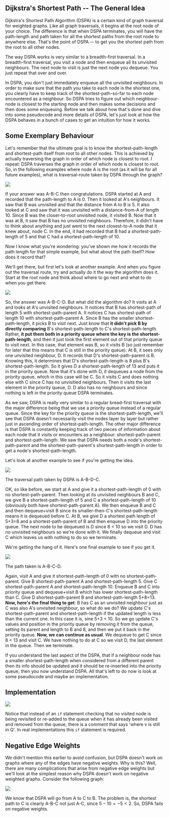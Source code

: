 ## Dijkstra's Shortest Path -- The General Idea  

Dijkstra's Shortest Path Algorithm (DSPA) is a certain kind of graph traversal for weighted graphs.  Like all graph traversals, it begins at the root node of your choice.  The difference is that when DSPA terminates, you will have the path-length and path taken for all the shortest paths from the root node to anywhere else.  That's the point of DSPA -- to get you the shortest path from the root to all other nodes.  

The way DSPA works is very similar to a breadth-first traversal.  In a breadth-first traversal, you visit a node and then enqueue all its unvisited neighbours.  The next node to visit is just the next node you dequeue.  You just repeat that over and over.  

In DSPA, you don't just immediately enqueue all the unvisited neighbours.  In order to make sure that the path you take to each node is the shortest one, you clearly have to keep track of the shortest-path-so-far to each node encountered as a neighbour.  So DSPA tries to figure out which neighbour-node is closest to the starting node and then makes some decisions and then does some enqueuing.  Before we talk about how that's done and dive into some pseudocode and more details of DSPA, let's just look at how the DSPA behaves in a bunch of cases to get an intuition for how it works.  

## Some Exemplary Behaviour  

Let's remember that the ultimate goal is to know the shortest-path-length and shortest-path itself from root to all other nodes.  This is achieved by actually traversing the graph in order of which node is closest to root.  I repeat: DSPA traverses the graph in order of which node is closest to root.  So, in the following examples where node A is the root (as it will be for all future examples), what is traversal-route taken by DSPA through the graph?

![](example1.png)  

If your answer was A-B-C then congratulations.  DSPA started at A and recorded that the path-length to A is 0.  Then it looked at A's neighbours.  It saw that B was unvisited and that the distance from A to B is 5.  It also looked at C and saw that it was unvisited with a distance-from-A of length 10.  Since B was the closer-to-root unvisited node, it visited B.  Now that it was at B, it saw that B has no unvisited neighbours.  Therefore, it didn't have to think about anything and just went to the next closest-to-A node that it knew about, node C.  In the end, it had recorded that B had a shortest-path-length of 5 and that C had a shortest-path-length of 10.  

Now I know what you're wondering: you've shown me how it records the path length for that simple example, but what about the path itself? How does it record that?  

We'll get there, but first let's look at another example.  And when you figure out the traversal route, try and actually do it the way the algorithm does it.  Start at the root node and think about where to go next and what to do when you get there.  

![](example2.png)  

So, the answer was A-B-C-D.  But what did the algorithm do?  It visits at A and looks at A's unvisited neighbours.  It notices that B has shortest-path of length 5 with shortest-path-parent A.  It notices C has shortest-path of length 10 with shortest-path-parent A.  Since B has the smaller shortest-path-length, it picks B to visit next.  Just know that **it didn't pick B by directly comparing** B's shortest-path-length to C's shortest-path-length.  Rather, **it put them both in a priority queue where the key is the shortest-path-length**, and then it just took the first element out of that priority queue to visit next.  In this case, that element was B, so it visits B (so just remember for later that this means that C is still in the priority queue).  At B, it sees only one unvisited neighbour, D.  It records that D's shortest-path-parent is B.  Knowing this, it determines that D's shortest-path-length is 8 plus B's shortest-path-length.  So it gives D a shortest-path-length of 13 and puts it in the priority queue.  Now that it's done with D, it dequeues a node from the priority queue, which in this case will be C.  So it visits C and does nothing else with C since C has no unvisitied neighbours.  Then it visits the last element in the priority queue, D.  D also has no neighbours and since nothing is left in the priority queue DSPA terminates.  

As we saw, DSPA is really very similar to a regular bread-first traversal with the major difference being that we use a priority queue instead of a regular queue. Since the key for the priority queue is the shortest-path-length, we'll see that DSPA doesn't necessarily visit the nodes layer by layer but rather just in ascending order of shortest-path-length.  The other major difference is that DSPA is constantly keeping track of two pieces of information about each node that it visits or encounters as a neighbour: shortest-path-parent and shortest-path-length.  We saw that DSPA needs both a node's shortest-path-parent and the shortest-path-parent's shortest-path-length in order to get a node's shortest-path-length.  

Let's look at another example to see if you're getting the idea.  

![](example3.png)  

The traversal path taken by DSPA is A-B-D-C.  

OK, so like before, we start at A and give it a shortest-path-length of 0 with no shortest-path-parent.  Then looking at its unvisited neighbours B and C, we give B a shortest-path-length of 5 and C a shortest-path-length of 10 (obviously both have shortest-path-parent A).  We then enqueue B and C and then dequeue+visit B since its smaller-then-C's shortest-path-length means it is dequeued before C. At B, we give D a shortest path length of 5+3=8 and a shortest-path-parent of B and then enqueue D into the priority queue.  The next node to be dequeued is D since 8 < 10 so we visit D.  D has no unvisited neighbours so we're done with it.  We finally dequeue and visit C which leaves us with nothing to do so we terminate.  

We're getting the hang of it.  Here's one final example to see if you get it.  

![](example4.png)  

The path taken is A-B-C-D.  

Again, visit A and give it shortest-path-length of 0 with no shortest-path-parent.  Give B shortest-path-parent A and shortest-path-length 5.  Give C shortest-path-parent A and shortest-path-length 10.  Enqueue B and C into priority queue and dequeue+visit B which has lower shortest-path-length than C.  Give D shortest-path-parent B and shortest-path-length 5+8=13.  **Now, here's the final thing to get**: B has C as an unvisited neighbour just as C was also A's unvisited neighbour, so what do we do?  We update C's shortest-path-parent and shortest-path-length if the updated length is less than the current one.  In this case it is, sine 5+3 < 10.  So we go update C's values and position in the priority queue by removing it from the queue, setting its parent and length to B and 8, and then we put it back in the priority queue.  **Now, we can continue as usual**.  We dequeue to get C since 8 < 13 and visit C.  We have nothing to do at C so we visit D, the last element in the queue.  Then we terminate.  

If you understand the last aspect of the DSPA, that if a neighbour node has a smaller shortest-path-length when considered from a different parent then its info should be updated and it should be re-inserted into the priority queue, then you now understand DSPA.  All that's left to do now is look at some pseudocode and maybe an implementation.  

## Implementation  

![](dijkstra_implementation.png)  

Notice that instead of an `if` statement checking that no visited node is being revisited or re-added to the queue when it has already been visited and removed from the queue, there is a comment that says 'where v is still in Q'.  In real implementations this `if` statement is required.  

## Negative Edge Weights  

We didn't mention this earlier to avoid confusion, but DSPA doesn't work on graphs where any of the edges have negative weights. Why is this?  Well, there are many complications that arise from negative edge weights but we'll look at the simplest reason why DSPA doesn't work on negative weighted graphs.  Consider the following graph:

![](negative_weights.png)  

We know that DSPA will go from A to C to B.  The problem is, the shortest path to C is clearly A-B-C not just A-C, since $5-10=-5<2$.  So, DSPA fails on negative weights.  

